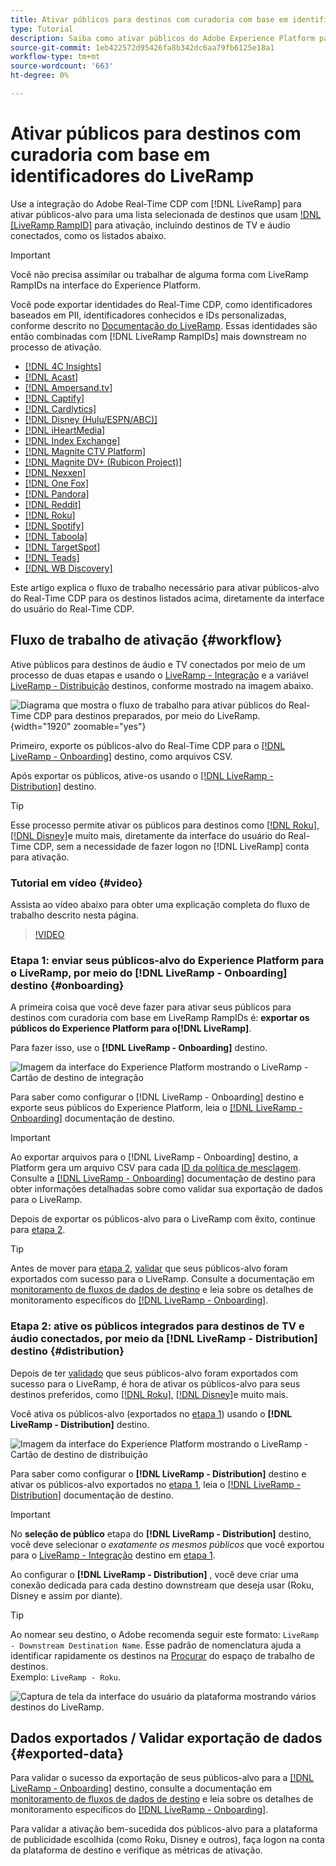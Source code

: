 ```yaml
---
title: Ativar públicos para destinos com curadoria com base em identificadores do LiveRamp
type: Tutorial
description: Saiba como ativar públicos do Adobe Experience Platform para destinos de TV e áudio conectados e outras integrações usando o LiveRamp Ramp ID.
source-git-commit: 1eb422572d95426fa8b342dc6aa79fb6125e18a1
workflow-type: tm+mt
source-wordcount: '663'
ht-degree: 0%

---
```



# Ativar públicos para destinos com curadoria com base em identificadores do LiveRamp

Use a integração do Adobe Real-Time CDP com [!DNL LiveRamp] para ativar públicos-alvo para uma lista selecionada de destinos que usam [!DNL [LiveRamp RampID]](https://docs.liveramp.com/connect/en/interpreting-rampid,-liveramp-s-people-based-identifier.html) para ativação, incluindo destinos de TV e áudio conectados, como os listados abaixo.

>[!IMPORTANT]
>
>Você não precisa assimilar ou trabalhar de alguma forma com LiveRamp RampIDs na interface do Experience Platform.
>
> Você pode exportar identidades do Real-Time CDP, como identificadores baseados em PII, identificadores conhecidos e IDs personalizadas, conforme descrito no [Documentação do LiveRamp](https://docs.liveramp.com/connect/en/identity-and-identifier-terms-and-concepts.html#known-identifiers). Essas identidades são então combinadas com [!DNL LiveRamp RampIDs] mais downstream no processo de ativação.


* [[!DNL 4C Insights]](#insights)
* [[!DNL Acast]](#acast)
* [[!DNL Ampersand.tv]](#ampersand-tv)
* [[!DNL Captify]](#captify)
* [[!DNL Cardlytics]](#cardlytics)
* [[!DNL Disney (Hulu/ESPN/ABC)]](#disney)
* [[!DNL iHeartMedia]](#iheartmedia)
* [[!DNL Index Exchange]](#index-exchange)
* [[!DNL Magnite CTV Platform]](#magnite)
* [[!DNL Magnite DV+ (Rubicon Project)]](#magnite-dv)
* [[!DNL Nexxen]](#nexxen)
* [[!DNL One Fox]](#fox)
* [[!DNL Pandora]](#pandora)
* [[!DNL Reddit]](#reddit)
* [[!DNL Roku]](#roku)
* [[!DNL Spotify]](#spotify)
* [[!DNL Taboola]](#taboola)
* [[!DNL TargetSpot]](#targetspot)
* [[!DNL Teads]](#teads)
* [[!DNL WB Discovery]](#wb-discovery)

Este artigo explica o fluxo de trabalho necessário para ativar públicos-alvo do Real-Time CDP para os destinos listados acima, diretamente da interface do usuário do Real-Time CDP.

## Fluxo de trabalho de ativação {#workflow}

Ative públicos para destinos de áudio e TV conectados por meio de um processo de duas etapas e usando o [LiveRamp - Integração](../catalog/advertising/liveramp-onboarding.md) e a variável [LiveRamp - Distribuição](../catalog/advertising/liveramp-distribution.md) destinos, conforme mostrado na imagem abaixo.

![Diagrama que mostra o fluxo de trabalho para ativar públicos do Real-Time CDP para destinos preparados, por meio do LiveRamp.](../assets/ui/activate-curated-destinations-liveramp/workflow-diagram.png){width="1920" zoomable="yes"}

Primeiro, exporte os públicos-alvo do Real-Time CDP para o [[!DNL LiveRamp - Onboarding]](../catalog/advertising/liveramp-onboarding.md) destino, como arquivos CSV.

Após exportar os públicos, ative-os usando o [[!DNL LiveRamp - Distribution]](../catalog/advertising/liveramp-distribution.md) destino.

>[!TIP]
>
>Esse processo permite ativar os públicos para destinos como [[!DNL Roku]](../catalog/advertising/liveramp-distribution.md#roku), [[!DNL Disney]](../catalog/advertising/liveramp-distribution.md#disney)e muito mais, diretamente da interface do usuário do Real-Time CDP, sem a necessidade de fazer logon no [!DNL LiveRamp] conta para ativação.

### Tutorial em vídeo {#video}

Assista ao vídeo abaixo para obter uma explicação completa do fluxo de trabalho descrito nesta página.

>[!VIDEO](https://video.tv.adobe.com/v/3425367)

### Etapa 1: enviar seus públicos-alvo do Experience Platform para o LiveRamp, por meio do [!DNL LiveRamp - Onboarding] destino {#onboarding}

A primeira coisa que você deve fazer para ativar seus públicos para destinos com curadoria com base em LiveRamp RampIDs é: **exportar os públicos do Experience Platform para o[!DNL LiveRamp]**.

Para fazer isso, use o **[!DNL LiveRamp - Onboarding]** destino.

![Imagem da interface do Experience Platform mostrando o LiveRamp - Cartão de destino de integração](../assets/ui/activate-curated-destinations-liveramp/liveramp-onboarding-catalog.png)

Para saber como configurar o [!DNL LiveRamp - Onboarding] destino e exporte seus públicos do Experience Platform, leia o [[!DNL LiveRamp - Onboarding]](../catalog/advertising/liveramp-onboarding.md) documentação de destino.

>[!IMPORTANT]
>
>Ao exportar arquivos para o [!DNL LiveRamp - Onboarding] destino, a Platform gera um arquivo CSV para cada [ID da política de mesclagem](../../profile/merge-policies/overview.md). Consulte a [[!DNL LiveRamp - Onboarding]](../catalog/advertising/liveramp-onboarding.md) documentação de destino para obter informações detalhadas sobre como validar sua exportação de dados para o LiveRamp.


Depois de exportar os públicos-alvo para o LiveRamp com êxito, continue para [etapa 2](#distribution).

>[!TIP]
>
>Antes de mover para [etapa 2](#distribution), [validar](../catalog/advertising/liveramp-onboarding.md#exported-data) que seus públicos-alvo foram exportados com sucesso para o LiveRamp. Consulte a documentação em [monitoramento de fluxos de dados de destino](../../dataflows/ui/monitor-destinations.md#dataflow-runs-for-batch-destinations) e leia sobre os detalhes de monitoramento específicos do [[!DNL LiveRamp - Onboarding]](../catalog/advertising/liveramp-onboarding.md#exported-data).

### Etapa 2: ative os públicos integrados para destinos de TV e áudio conectados, por meio da [!DNL LiveRamp - Distribution] destino {#distribution}

Depois de ter [validado](../catalog/advertising/liveramp-onboarding.md#exported-data) que seus públicos-alvo foram exportados com sucesso para o LiveRamp, é hora de ativar os públicos-alvo para seus destinos preferidos, como [[!DNL Roku]](../catalog/advertising/liveramp-distribution.md#roku), [[!DNL Disney]](../catalog/advertising/liveramp-distribution.md#disney)e muito mais.

Você ativa os públicos-alvo (exportados no [etapa 1](#onboarding)) usando o **[!DNL LiveRamp - Distribution]** destino.

![Imagem da interface do Experience Platform mostrando o LiveRamp - Cartão de destino de distribuição](../assets/ui/activate-curated-destinations-liveramp/liveramp-distribution-catalog.png)

Para saber como configurar o **[!DNL LiveRamp - Distribution]** destino e ativar os públicos-alvo exportados no [etapa 1](#onboarding), leia o [[!DNL LiveRamp - Distribution]](../catalog/advertising/liveramp-distribution.md) documentação de destino.

>[!IMPORTANT]
>
>No **seleção de público** etapa do **[!DNL LiveRamp - Distribution]** destino, você deve selecionar o *exatamente os mesmos públicos* que você exportou para o [LiveRamp - Integração](../catalog/advertising/liveramp-onboarding.md) destino em [etapa 1](#onboarding).

Ao configurar o **[!DNL LiveRamp - Distribution]** , você deve criar uma conexão dedicada para cada destino downstream que deseja usar (Roku, Disney e assim por diante).

>[!TIP]
>
>Ao nomear seu destino, o Adobe recomenda seguir este formato: `LiveRamp - Downstream Destination Name`. Esse padrão de nomenclatura ajuda a identificar rapidamente os destinos na [Procurar](../ui/destinations-workspace.md#browse) do espaço de trabalho de destinos.
><br>
>Exemplo: `LiveRamp - Roku`.

![Captura de tela da interface do usuário da plataforma mostrando vários destinos do LiveRamp.](../assets/ui/activate-curated-destinations-liveramp/liveramp-naming.png)

## Dados exportados / Validar exportação de dados {#exported-data}

Para validar o sucesso da exportação de seus públicos-alvo para a [[!DNL LiveRamp - Onboarding]](../catalog/advertising/liveramp-onboarding.md) destino, consulte a documentação em [monitoramento de fluxos de dados de destino](../../dataflows/ui/monitor-destinations.md#dataflow-runs-for-batch-destinations) e leia sobre os detalhes de monitoramento específicos do [[!DNL LiveRamp - Onboarding]](../catalog/advertising/liveramp-onboarding.md#exported-data).

Para validar a ativação bem-sucedida dos públicos-alvo para a plataforma de publicidade escolhida (como Roku, Disney e outros), faça logon na conta da plataforma de destino e verifique as métricas de ativação.

